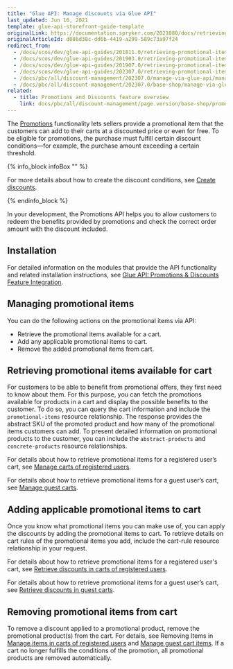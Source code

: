 ```yaml
---
title: "Glue API: Manage discounts via Glue API"
last_updated: Jun 16, 2021
template: glue-api-storefront-guide-template
originalLink: https://documentation.spryker.com/2021080/docs/retrieving-promotional-items
originalArticleId: d086d38c-dd6b-4419-a299-589c73a97f24
redirect_from:
  - /docs/scos/dev/glue-api-guides/201811.0/retrieving-promotional-items.html
  - /docs/scos/dev/glue-api-guides/201903.0/retrieving-promotional-items.html
  - /docs/scos/dev/glue-api-guides/201907.0/retrieving-promotional-items.html
  - /docs/scos/dev/glue-api-guides/202307.0/retrieving-promotional-items.html  
  - /docs/pbc/all/discount-management/202307.0/manage-via-glue-api/manage-discounts-via-glue-api.html
  - /docs/pbc/all/discount-management/202307.0/base-shop/manage-via-glue-api/manage-discounts-via-glue-api.html
related:
  - title: Promotions and Discounts feature overview
    link: docs/pbc/all/discount-management/page.version/base-shop/promotions-discounts-feature-overview.html
---
```


The [Promotions](/docs/pbc/all/discount-management/{{site.version}}/base-shop/promotions-discounts-feature-overview.html) functionality lets sellers provide a promotional item that the customers can add to their carts at a discounted price or even for free. To be eligible for promotions, the purchase must fulfill certain discount conditions—for example, the purchase amount exceeding a certain threshold.

{% info_block infoBox "" %}

For more details about how to create the discount conditions, see [Create discounts](/docs/pbc/all/discount-management/{{site.version}}/base-shop/manage-in-the-back-office/create-discounts.html).

{% endinfo_block %}

In your development, the Promotions API helps you to allow customers to redeem the benefits provided by promotions and check the correct order amount with the discount included.

## Installation

For detailed information on the modules that provide the API functionality and related installation instructions, see [Glue API: Promotions & Discounts Feature Integration](/docs/pbc/all/discount-management/{{page.version}}/base-shop/install-and-upgrade/install-features/install-the-promotions-and-discounts-glue-api.html).

## Managing promotional items

You can do the following actions on the promotional items via API:

* Retrieve the promotional items available for a cart.
* Add any applicable promotional items to cart.
* Remove the added promotional items from cart.

## Retrieving promotional items available for cart

For customers to be able to benefit from promotional offers, they first need to know about them. For this purpose, you can fetch the promotions available for products in a cart and display the possible benefits to the customer. To do so, you can query the cart information and include the `promotional-items` resource relationship. The response provides the abstract SKU of the promoted product and how many of the promotional items customers can add. To present detailed information on promotional products to the customer, you can include the `abstract-products` and `concrete-products` resource relationships.

For details about how to retrieve promotional items for a registered user’s cart, see [Manage carts of registered users](/docs/pbc/all/cart-and-checkout/{{page.version}}/base-shop/manage-using-glue-api/manage-carts-of-registered-users/glue-api-manage-items-in-carts-of-registered-users.html).

 For details about how to retrieve promotional items for a guest user’s cart, see [Manage guest carts](/docs/pbc/all/cart-and-checkout/{{page.version}}/base-shop/manage-using-glue-api/manage-guest-carts/glue-api-manage-guest-carts.html).

## Adding applicable promotional items to cart

Once you know what promotional items you can make use of, you can apply the discounts by adding the promotional items to cart. To retrieve details on cart rules of the promotional items you add, include the cart-rule resource relationship in your request.

For details about how to retrieve promotional items for a registered user's cart, see [Retrieve discounts in carts of registered users](/docs/pbc/all/discount-management/{{site.version}}/base-shop/manage-using-glue-api/glue-api-retrieve-discounts-in-carts-of-registered-users.html).

For details about how to retrieve promotional items for a guest user’s cart, see [Retrieve discounts in guest carts](/docs/pbc/all/discount-management/{{site.version}}/base-shop/manage-using-glue-api/glue-api-retrieve-discounts-in-guest-carts.html).

## Removing promotional items from cart

To remove a discount applied to a promotional product, remove the promotional product(s) from the cart. For details, see Removing Items in [Manage items in carts of registered users](/docs/pbc/all/cart-and-checkout/{{page.version}}/base-shop/manage-using-glue-api/manage-carts-of-registered-users/glue-api-manage-items-in-carts-of-registered-users.html#remove-items-from-a-registered-users-cart) and [Manage guest cart items](/docs/pbc/all/cart-and-checkout/{{site.version}}/marketplace/manage-using-glue-api/guest-carts/manage-guest-cart-items.html#remove-an-item-from-a-guest-cart). If a cart no longer fulfills the conditions of the promotion, all promotional products are removed automatically.
